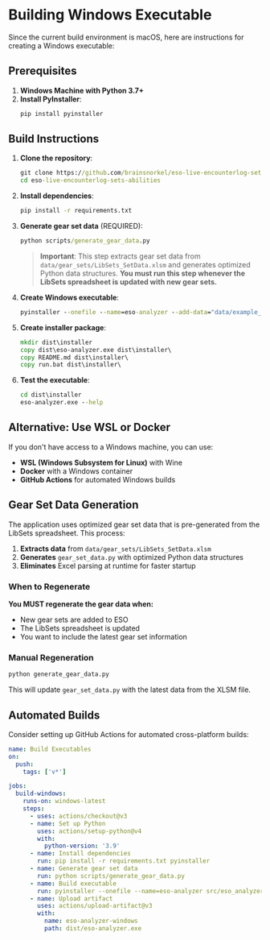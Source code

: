 # Building Windows Executable

Since the current build environment is macOS, here are instructions for creating a Windows executable:

## Prerequisites

1. **Windows Machine with Python 3.7+**
2. **Install PyInstaller**:
   ```cmd
   pip install pyinstaller
   ```

## Build Instructions

1. **Clone the repository**:
   ```cmd
   git clone https://github.com/brainsnorkel/eso-live-encounterlog-sets-abilities.git
   cd eso-live-encounterlog-sets-abilities
   ```

2. **Install dependencies**:
   ```cmd
   pip install -r requirements.txt
   ```

3. **Generate gear set data** (REQUIRED):
   ```cmd
   python scripts/generate_gear_data.py
   ```
   > **Important**: This step extracts gear set data from `data/gear_sets/LibSets_SetData.xlsm` and generates optimized Python data structures. **You must run this step whenever the LibSets spreadsheet is updated with new gear sets.**

4. **Create Windows executable**:
   ```cmd
   pyinstaller --onefile --name=eso-analyzer --add-data="data/example_logs;data/example_logs" --icon=icon.ico src/eso_analyzer.py
   ```

5. **Create installer package**:
   ```cmd
   mkdir dist\installer
   copy dist\eso-analyzer.exe dist\installer\
   copy README.md dist\installer\
   copy run.bat dist\installer\
   ```

6. **Test the executable**:
   ```cmd
   cd dist\installer
   eso-analyzer.exe --help
   ```

## Alternative: Use WSL or Docker

If you don't have access to a Windows machine, you can use:

- **WSL (Windows Subsystem for Linux)** with Wine
- **Docker** with a Windows container
- **GitHub Actions** for automated Windows builds

## Gear Set Data Generation

The application uses optimized gear set data that is pre-generated from the LibSets spreadsheet. This process:

1. **Extracts data** from `data/gear_sets/LibSets_SetData.xlsm`
2. **Generates** `gear_set_data.py` with optimized Python data structures
3. **Eliminates** Excel parsing at runtime for faster startup

### When to Regenerate

**You MUST regenerate the gear data when:**
- New gear sets are added to ESO
- The LibSets spreadsheet is updated
- You want to include the latest gear set information

### Manual Regeneration

```cmd
python generate_gear_data.py
```

This will update `gear_set_data.py` with the latest data from the XLSM file.

## Automated Builds

Consider setting up GitHub Actions for automated cross-platform builds:

```yaml
name: Build Executables
on:
  push:
    tags: ['v*']

jobs:
  build-windows:
    runs-on: windows-latest
    steps:
      - uses: actions/checkout@v3
      - name: Set up Python
        uses: actions/setup-python@v4
        with:
          python-version: '3.9'
      - name: Install dependencies
        run: pip install -r requirements.txt pyinstaller
      - name: Generate gear set data
        run: python scripts/generate_gear_data.py
      - name: Build executable
        run: pyinstaller --onefile --name=eso-analyzer src/eso_analyzer.py
      - name: Upload artifact
        uses: actions/upload-artifact@v3
        with:
          name: eso-analyzer-windows
          path: dist/eso-analyzer.exe
```
